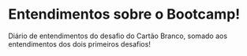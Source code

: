 # Entendimentos sobre o Bootcamp!
Diário de entendimentos do desafio do Cartão Branco, somado aos entendimentos
dos dois primeiros desafios!
